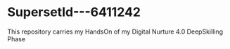 # SupersetId---6411242
This repository carries my HandsOn of my Digital Nurture 4.0 DeepSkilling Phase
